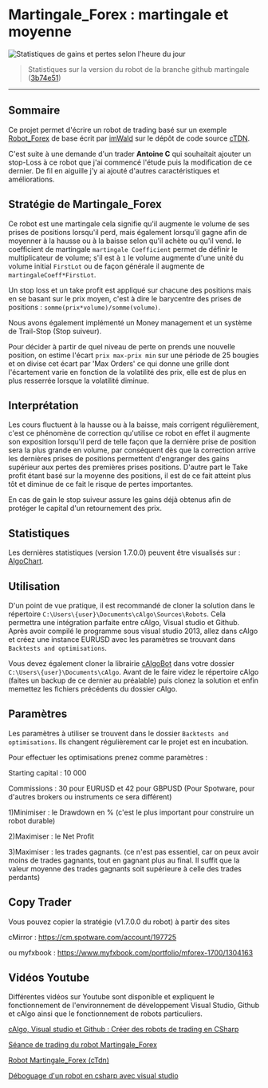 # Martingale_Forex : martingale et moyenne

![Statistiques de gains et pertes selon l'heure du jour](http://dpaninfor.fr/Captures/gain%20et%20pertes%20selon%20l'heure%20(martingale_Forex).jpg)
> Statistiques sur la version du robot de la branche github martingale ([3b74e51](https://github.com/abhacid/Robot_Forex/commit/3b74e51718d21c6ee19b8ca5b91b775628b2b768))
***

## Sommaire
Ce projet permet d'écrire un robot de trading basé sur un exemple [Robot_Forex](http://ctdn.com/algos/cbots/show/225) de base 
écrit par [imWald](http://ctdn.com/users/profile/imWald) sur le dépôt de code source [cTDN](http://ctdn.com).

C'est suite à une demande d'un trader **Antoine C** qui souhaitait ajouter un stop-Loss à ce robot que j'ai commencé l'étude puis 
la modification de ce dernier. De fil en aiguille j'y ai ajouté d'autres caractéristiques et améliorations.

## Stratégie de Martingale_Forex
Ce robot est une martingale cela signifie qu'il augmente le volume de ses prises de positions lorsqu'il perd, mais également lorsqu'il gagne 
afin de moyenner à la hausse ou à la baisse selon qu'il achète ou qu'il vend. le coefficient de martingale `martingale Coefficient` permet de définir le multiplicateur de 
volume; s'il est à `1` le volume augmente d'une unité du volume initial `FirstLot` ou de façon générale il augmente de `martingaleCoeff*FirstLot`.

Un stop loss et un take profit est appliqué sur chacune des positions mais en se basant sur le prix moyen, c'est à dire le barycentre des 
prises de positions : `somme(prix*volume)/somme(volume)`.

Nous avons également implémenté un Money management et un système de Trail-Stop (Stop suiveur).

Pour décider à partir de quel niveau de perte on prends une nouvelle position, on estime l'écart `prix max-prix min` sur une période de 
25 bougies et on divise cet écart par 'Max Orders' ce qui donne une grille dont l'écartement varie en fonction de la volatilité des prix, 
elle est de plus en plus resserrée lorsque la volatilité diminue.

## Interprétation
Les cours fluctuent à la hausse ou à la baisse, mais corrigent régulièrement, c'est ce phénomène de correction qu'utilise ce robot en 
effet il augmente son exposition lorsqu'il perd de telle façon que la dernière prise de position sera la plus grande en volume, par 
conséquent dès que la correction arrive les dernières prises de positions permettent d'engranger des gains supérieur aux pertes des 
premières prises positions. D'autre part le Take profit étant basé sur la moyenne des positions, il est de ce fait atteint plus tôt 
et diminue de ce fait le risque de pertes importantes.

En cas de gain le stop suiveur assure les gains déjà obtenus afin de protéger le capital d'un retournement des prix.

## Statistiques
Les dernières statistiques (version 1.7.0.0) peuvent être visualisés sur :
[AlgoChart](http://www.algochart.com/report/j10ge).

## Utilisation
D'un point de vue pratique, il est recommandé de cloner la solution dans le répertoire `C:\Users\{user}\Documents\cAlgo\Sources\Robots`. 
Cela permettra une intégration parfaite entre cAlgo, Visual studio et Github. 
Après avoir compilé le programme sous visual studio 2013, allez dans cAlgo et créez une instance EURUSD avec les paramètres se 
trouvant dans `Backtests and optimisations`.

Vous devez également cloner la librairie [cAlgoBot](https://github.com/abhacid/cAlgoBot) dans votre dossier `C:\Users\{user}\Documents\cAlgo`.
Avant de le faire videz le répertoire cAlgo (faites un backup de ce dernier au préalable) puis clonez la solution et enfin memettez les fichiers 
précédents du dossier cAlgo.

## Paramètres
Les paramètres à utiliser se trouvent dans le dossier `Backtests and optimisations`. Ils changent régulièrement car le projet est en
incubation.

Pour effectuer les optimisations prenez comme paramètres :

Starting capital	: 10 000

Commissions			: 30 pour EURUSD et 42 pour GBPUSD (Pour Spotware, pour d'autres brokers ou instruments ce sera différent)

1)Minimiser			: le Drawdown en % (c'est le plus important pour construire un robot durable)

2)Maximiser			: le Net Profit

3)Maximiser			: les trades gagnants. (ce n'est pas essentiel, car on peux avoir moins de trades gagnants, tout en gagnant plus au final. 
Il suffit que la valeur moyenne des trades gagnants soit supérieure à celle des trades perdants)

## Copy Trader
Vous pouvez copier la stratégie (v1.7.0.0 du robot) à partir des sites 

cMirror : https://cm.spotware.com/account/197725 

ou myfxbook : https://www.myfxbook.com/portfolio/mforex-1700/1304163

## Vidéos Youtube
Différentes vidéos sur Youtube sont disponible et expliquent le fonctionnement de l'environnement de développement
Visual Studio, Github et cAlgo ainsi que le fonctionnement de robots particuliers.

[cAlgo, Visual studio et Github : Créer des robots de trading en CSharp](https://www.youtube.com/watch?v=URzqJAJxrQs)

[Séance de trading du robot Martingale_Forex](https://www.youtube.com/watch?v=2KzilwPgxgo)

[Robot Martingale_Forex (cTdn)](https://www.youtube.com/watch?v=P6jeiBXK1Rg)

[Déboguage d'un robot en csharp avec visual studio](https://www.youtube.com/watch?v=M3_Mq7G31BA&feature=youtu.be)






